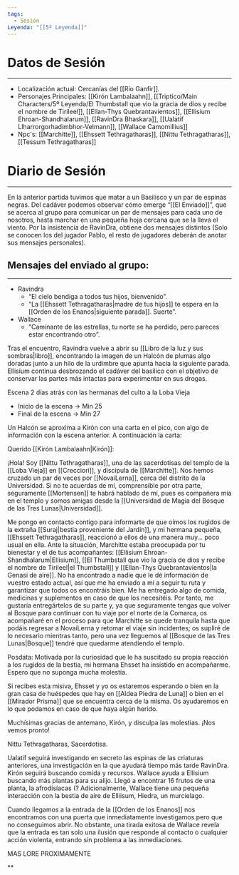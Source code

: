 ```yaml
---
tags:
  - Sesión
Leyenda: "[[5º Leyenda]]"
---
```

# Datos de Sesión

---

- Localización actual: Cercanías del [[Río Ganfir]].
- Personajes Principales: [[Kirón Lambalaahn]], [[Triptico/Main Characters/5º Leyenda/El Thumbstall que vio la gracia de dios y recibe el nombre de Tirileel]], [[Ellan-Thys Quebrantavientos]], [[Ellisium Ehroan-Shandhalarum]], [[RavinDra Bhaskara]], [[Ualatif Llharrorgorhadimbhor-Velmann]], [[Wallace Camomillius]]
- Npc's: [[Marchitte]], [[Ehssett Tethragatharas]], [[Nittu Tethragatharas]], [[Tessum Tethragatharas]]
# Diario de Sesión
---
En la anterior partida tuvimos que matar a un Basilisco y un par de espinas negras. Del cadáver podemos observar cómo emerge “[[El Enviado]]”, que se acerca al grupo para comunicar un par de mensajes para cada uno de nosotros, hasta marchar en una pequeña hoja cercana que se la lleva el viento. Por la insistencia de RavinDra, obtiene dos mensajes distintos (Solo se conocen los del jugador Pablo, el resto de jugadores deberán de anotar sus mensajes personales).
## Mensajes del enviado al grupo:
---
- Ravindra
    - “El cielo bendiga a todos tus hijos, bienvenido”.
    - “La [[Ehssett Tethragatharas|madre de tus hijos]] te espera en la [[Orden de los Enanos|siguiente parada]]. Suerte”.
- Wallace
    - “Caminante de las estrellas, tu norte se ha perdido, pero pareces estar encontrando otro”.

Tras el encuentro, Ravindra vuelve a abrir su [[Libro de la luz y sus sombras|libro]], encontrando la imagen de un Halcón de plumas algo doradas junto a un hilo de la urdimbre que apunta hacia la siguiente parada. Ellisium continua desbrozando el cadáver del basilico con el objetivo de conservar las partes más intactas para experimentar en sus drogas.

Escena 2 días atrás con las hermanas del culto a la Loba Vieja

- Inicio de la escena → Min 25
- Final de la escena → Min 27

Un Halcón se aproxima a Kirón con una carta en el pico, con algo de información con la escena anterior. A continuación la carta:

Querido [[Kirón Lambalaahn|Kirón]]:

¡Hola! Soy [[Nittu Tethragatharas]], una de las sacerdotisas del templo de la [[Loba Vieja]] en [[Crecciori]], y discípula de [[Marchitte]]. Nos hemos cruzado un par de veces por [[NovaiLerna]], cerca del distrito de la Universidad. Si no te acuerdas de mí, comprensible por otra parte, seguramente [[Mortensen]] te habrá hablado de mí, pues es compañera mía en el templo y somos amigas desde la [[Universidad de Magia del Bosque de las Tres Lunas|Universidad]].

Me pongo en contacto contigo para informarte de que oímos los rugidos de la extraña [[Suraj|bestia proveniente del Jardín]], y mi hermana pequeña, [[Ehssett Tethragatharas]], reaccionó a ellos de una manera muy… poco usual en ella. Ante la situación, Marchitte estaba preocupada por tu bienestar y el de tus acompañantes: [[Ellisium Ehroan-Shandhalarum|Ellisium]], [[El Thumbstall que vio la gracia de dios y recibe el nombre de Tirileel|el Thumbstall]] y [[Ellan-Thys Quebrantavientos|la Genasi de aire]]. No ha encontrado a nadie que le dé información de vuestro estado actual, así que me ha enviado a mí a seguir tu ruta y garantizar que todos os encontráis bien. Me ha entregado algo de comida, medicinas y suplementos en caso de que los necesitéis. Por tanto, me gustaría entregártelos de su parte y, ya que seguramente tengas que volver al Bosque para continuar con tu viaje por el norte de la Comarca, os acompañaré en el proceso para que Marchitte se quede tranquila hasta que podáis regresar a NovaiLerna y retomar el viaje sin incidentes; os supliré de lo necesario mientras tanto, pero una vez lleguemos al [[Bosque de las Tres Lunas|Bosque]] tendré que quedarme atendiendo el templo.

Posdata: Motivada por la curiosidad que le ha suscitado su propia reacción a los rugidos de la bestia, mi hermana Ehsset ha insistido en acompañarme. Espero que no suponga mucha molestia.

Si recibes esta misiva, Ehsset y yo os estaremos esperando o bien en la gran casa de huéspedes que hay en [[Aldea Piedra de Luna]] o bien en el [[Mirador Prisma]] que se encuentra cerca de la misma. Os ayudaremos en lo que podamos en caso de que haya algún herido.

Muchísimas gracias de antemano, Kirón, y disculpa las molestias. ¡Nos vemos pronto!

Nittu Tethragatharas, Sacerdotisa.

Ualatif seguirá investigando en secreto las espinas de las criaturas anteriores, una investigación en la que ayudará tiempo más tarde RavinDra. Kirón seguirá buscando comida y recursos. Wallace ayuda a Ellisium buscando más plantas para su alijo. Llegó a encontrar 16 frutos de una planta, la afrodisíacas (? Adicionalmente, Wallace tiene una pequeña interacción con la bestia de aire de Elliisum, Hiedra, un murcielago.

Cuando llegamos a la entrada de la [[Orden de los Enanos]] nos encontramos con una puerta que inmediatamente investigamos pero que no conseguimos abrir. No obstante, una tirada exitosa de Wallace revela que la entrada es tan solo una ilusión que responde al contacto o cualquier acción violenta, entrando sin problema a las inmediaciones. 

MAS LORE PROXIMAMENTE

**